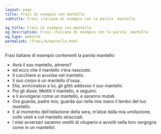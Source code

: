 ```yaml
---
layout: page
title: Frasi di esempio con mantello 
subtitle: Frasi italiane di esempio con la parola  mantello

og_title: Frasi di esempio con mantello 
og_description: Frasi italiane di esempio con la parola  mantello
og_type: website
permalink: /frasi/m/mantello.html
---
```


Frasi italiane di esempio contenenti la parola mantello:


- Avrà il suo mantello, almeno?
- ed ecco che il mantello v’era nascosto.
- Il cocchiere si avvolse nel mantello.
- Il suo corpo è un mantello d'ossa.
- Elia, avvicinatosi a lui, gli gittò addosso il suo mantello.
- Poi gli disse: Mettiti il mantello, e seguimi.
- e li avvolgerai come un mantello, e saranno mutati.
- Ora guarda, padre mio, guarda qui nella mia mano il lembo del tuo mantello.
- E al momento dell’oblazione della sera, m’alzai dalla mia umiliazione, colle vesti e col mantello stracciati.
- I miei avversari saranno vestiti di vituperio e avvolti nella loro vergogna come in un mantello!.
